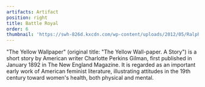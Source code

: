 ```yaml
---
artifacts: Artifact
position: right
title: Battle Royal
order: 6
thumbnail: 'https://swh-826d.kxcdn.com/wp-content/uploads/2012/05/Ralph-Ellison-Battle-Royal.jpg'
---
```


"The Yellow Wallpaper" (original title: "The Yellow Wall-paper. A Story") is a short story by American writer Charlotte Perkins Gilman, first published in January 1892 in The New England Magazine. It is regarded as an important early work of American feminist literature, illustrating attitudes in the 19th century toward women's health, both physical and mental.